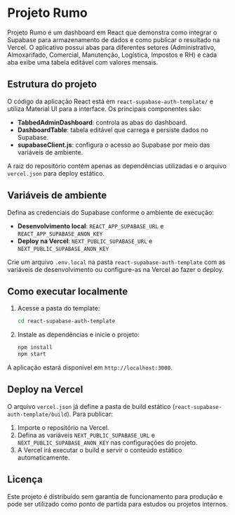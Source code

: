 # Projeto Rumo

Projeto Rumo é um dashboard em React que demonstra como integrar o Supabase para armazenamento de dados e como publicar o resultado na Vercel. O aplicativo possui abas para diferentes setores (Administrativo, Almoxarifado, Comercial, Manutenção, Logística, Impostos e RH) e cada aba exibe uma tabela editável com valores mensais.

## Estrutura do projeto

O código da aplicação React está em `react-supabase-auth-template/` e utiliza Material UI para a interface. Os principais componentes são:

- **TabbedAdminDashboard**: controla as abas do dashboard.
- **DashboardTable**: tabela editável que carrega e persiste dados no Supabase.
- **supabaseClient.js**: configura o acesso ao Supabase por meio das variáveis de ambiente.

A raiz do repositório contém apenas as dependências utilizadas e o arquivo `vercel.json` para deploy estático.

## Variáveis de ambiente

Defina as credenciais do Supabase conforme o ambiente de execução:

- **Desenvolvimento local**: `REACT_APP_SUPABASE_URL` e `REACT_APP_SUPABASE_ANON_KEY`
- **Deploy na Vercel**: `NEXT_PUBLIC_SUPABASE_URL` e `NEXT_PUBLIC_SUPABASE_ANON_KEY`

Crie um arquivo `.env.local` na pasta `react-supabase-auth-template` com as variáveis de desenvolvimento ou configure-as na Vercel ao fazer o deploy.

## Como executar localmente

1. Acesse a pasta do template:
   ```bash
   cd react-supabase-auth-template
   ```
2. Instale as dependências e inicie o projeto:
   ```bash
   npm install
   npm start
   ```

A aplicação estará disponível em `http://localhost:3000`.

## Deploy na Vercel

O arquivo `vercel.json` já define a pasta de build estático (`react-supabase-auth-template/build`). Para publicar:

1. Importe o repositório na Vercel.
2. Defina as variáveis `NEXT_PUBLIC_SUPABASE_URL` e `NEXT_PUBLIC_SUPABASE_ANON_KEY` nas configurações do projeto.
3. A Vercel irá executar o build e servir o conteúdo estático automaticamente.

## Licença

Este projeto é distribuído sem garantia de funcionamento para produção e pode ser utilizado como ponto de partida para estudos ou projetos internos.
